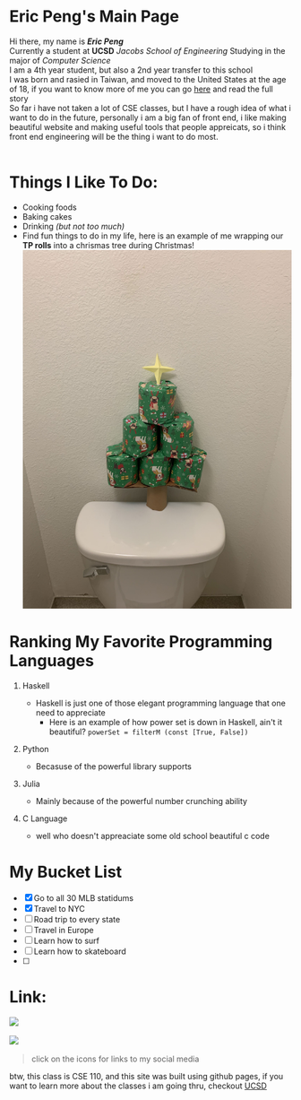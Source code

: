 # Eric Peng's Main Page 
Hi there, my name is ***Eric Peng*** <br>
Currently a student at **UCSD** *Jacobs School of Engineering* Studying in the major of *Computer Science* <br>
I am a 4th year student, but also a 2nd year transfer to this school <br>
I was born and rasied in Taiwan, and moved to the United States at the age of 18, if you want to know more of me you can go [here](background.md) and read the full story <br>
So far i have not taken a lot of CSE classes, but I have a rough idea of what i want to do in the future, personally i am a big fan of front end, i like making beautiful website and making useful tools that people appreicats, so i think front end engineering will be the thing i want to do most. <br> 
<br>

# Things I Like To Do: 
- Cooking foods 
- Baking cakes 
- Drinking *(but not too much)*
- Find fun things to do in my life, here is an example of me wrapping our **TP rolls** into a chrismas tree during Christmas! 
   ![Tree](tree.jpg "Tree")



# Ranking My Favorite Programming Languages
1. Haskell 
    - Haskell is just one of those elegant programming language that one need to appreciate 
      - Here is an example of how power set is down in Haskell, ain't it beautiful? `powerSet = filterM (const [True, False])`

2. Python 
   - Becasuse of the powerful library supports
3. Julia 
   - Mainly because of the powerful number crunching ability 
4. C Language 
   - well who doesn't appreaciate some old school beautiful c code 

# My Bucket List 
- [x] Go to all 30 MLB statidums 
- [x] Travel to NYC 
- [ ] Road trip to every state 
- [ ] Travel in Europe 
- [ ] Learn how to surf
- [ ] Learn how to skateboard 
- [ ] 

 
# Link: 

[<img src="https://img.icons8.com/external-justicon-lineal-color-justicon/64/000000/external-linkedin-social-media-justicon-lineal-color-justicon.png">](https://www.linkedin.com/in/3ricpeng/)


[<img src="https://img.icons8.com/external-justicon-lineal-color-justicon/64/000000/external-facebook-social-media-justicon-lineal-color-justicon.png">](https://www.facebook.com/3ricpeng/)
> click on the icons for links to my social media 


btw, this class is CSE 110, and this site was built using github pages, if you want to learn more about the classes i am going thru, checkout [UCSD](https://ucsd.edu/)